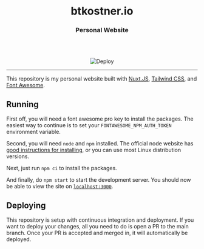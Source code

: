 <div align="center">
  <h1 align="center"><center>btkostner.io</center></h1>
  <h3 align="center"><center>Personal Website</center></h3>
  <br>
  <br>
</div>

<p align="center">
  <img src="https://github.com/btkostner/btkostner.io/workflows/Deploy/badge.svg" alt="Deploy">
</p>

---

This repository is my personal website built with
[Nuxt.JS](https://nuxtjs.org/), [Tailwind CSS](https://tailwindcss.com/), and
[Font Awesome](https://fontawesome.com/).

## Running

First off, you will need a font awesome pro key to install the packages. The
easiest way to continue is to set your `FONTAWESOME_NPM_AUTH_TOKEN` environment
variable.

Second, you will need `node` and `npm` installed. The official node website has
[good instructions for installing](https://nodejs.org/en/download/package-manager/),
or you can use most Linux distribution versions.

Next, just run `npm ci` to install the packages.

And finally, do `npm start` to start the development server. You should now be
able to view the site on [`localhost:3000`](http://localhost:3000).

## Deploying

This repository is setup with continuous integration and deployment. If you want
to deploy your changes, all you need to do is open a PR to the main branch.
Once your PR is accepted and merged in, it will automatically be deployed.
